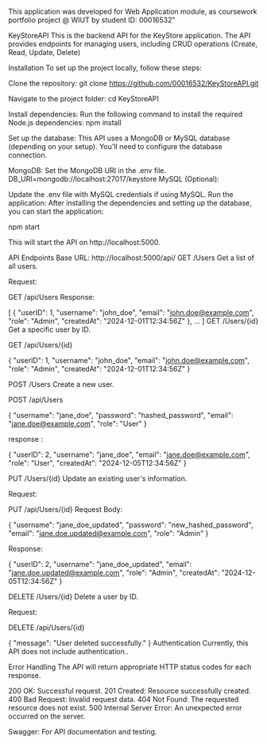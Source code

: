 This application was developed for Web 
Application module, as coursework portfolio project @ WIUT by student ID: 00016532"

KeyStoreAPI
This is the backend API for the KeyStore application. The API provides endpoints for managing users, including CRUD operations (Create, Read, Update, Delete)


Installation
To set up the project locally, follow these steps:

Clone the repository:
git clone https://github.com/00016532/KeyStoreAPI.git


Navigate to the project folder:
cd KeyStoreAPI


Install dependencies:
Run the following command to install the required Node.js dependencies:
npm install


Set up the database:
This API uses a MongoDB or MySQL database (depending on your setup). You'll need to configure the database connection.

MongoDB:
Set the MongoDB URI in the .env file.
DB_URI=mongodb://localhost:27017/keystore
MySQL (Optional):

Update the .env file with MySQL credentials if using MySQL. Run the application:
After installing the dependencies and setting up the database, you can start the application:

npm start

This will start the API on http://localhost:5000.

API Endpoints
Base URL: http://localhost:5000/api/
GET /Users
Get a list of all users.

Request:

GET /api/Users
Response:

[
  {
    "userID": 1,
    "username": "john_doe",
    "email": "john.doe@example.com",
    "role": "Admin",
    "createdAt": "2024-12-01T12:34:56Z"
  },
  ...
]
GET /Users/{id}
Get a specific user by ID.

GET /api/Users/{id}

{
  "userID": 1,
  "username": "john_doe",
  "email": "john.doe@example.com",
  "role": "Admin",
  "createdAt": "2024-12-01T12:34:56Z"
}



 POST /Users
Create a new user.

POST /api/Users

{
  "username": "jane_doe",
  "password": "hashed_password",
  "email": "jane.doe@example.com",
  "role": "User"
}

response :

{
  "userID": 2,
  "username": "jane_doe",
  "email": "jane.doe@example.com",
  "role": "User",
  "createdAt": "2024-12-05T12:34:56Z"
}




PUT /Users/{id}
Update an existing user's information.

Request:

PUT /api/Users/{id}
Request Body:

{
  "username": "jane_doe_updated",
  "password": "new_hashed_password",
  "email": "jane.doe.updated@example.com",
  "role": "Admin"
}


Response:


{
  "userID": 2,
  "username": "jane_doe_updated",
  "email": "jane.doe.updated@example.com",
  "role": "Admin",
  "createdAt": "2024-12-05T12:34:56Z"
}



DELETE /Users/{id}
Delete a user by ID.


Request:


DELETE /api/Users/{id}

{
  "message": "User deleted successfully."
}
Authentication
Currently, this API does not include authentication..

Error Handling
The API will return appropriate HTTP status codes for each response.

200 OK: Successful request.
201 Created: Resource successfully created.
400 Bad Request: Invalid request data.
404 Not Found: The requested resource does not exist.
500 Internal Server Error: An unexpected error occurred on the server.

Swagger: For API documentation and testing.
